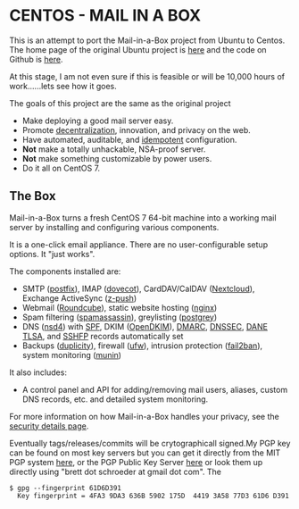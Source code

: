CENTOS - MAIL IN A BOX
======================

This is an attempt to port the Mail-in-a-Box project from Ubuntu to Centos. The home page of the original Ubuntu project is [here](https://mailinabox.email) and the code on Github is [here](https://github.com/mail-in-a-box/mailinabox).

At this stage, I am not even sure if this is feasible or will be 10,000 hours of work......lets see how it goes.

The goals of this project are the same as the original project

* Make deploying a good mail server easy.
* Promote [decentralization](http://redecentralize.org/), innovation, and privacy on the web.
* Have automated, auditable, and [idempotent](https://sharknet.us/2014/02/01/automated-configuration-management-challenges-with-idempotency/) configuration.
* **Not** make a totally unhackable, NSA-proof server.
* **Not** make something customizable by power users.
* Do it all on CentOS 7.

The Box
-------

Mail-in-a-Box turns a fresh CentOS 7 64-bit machine into a working mail server by installing and configuring various components.

It is a one-click email appliance. There are no user-configurable setup options. It "just works".

The components installed are:

* SMTP ([postfix](http://www.postfix.org/)), IMAP ([dovecot](http://dovecot.org/)), CardDAV/CalDAV ([Nextcloud](https://nextcloud.com/)), Exchange ActiveSync ([z-push](http://z-push.org/))
* Webmail ([Roundcube](http://roundcube.net/)), static website hosting ([nginx](http://nginx.org/))
* Spam filtering ([spamassassin](https://spamassassin.apache.org/)), greylisting ([postgrey](http://postgrey.schweikert.ch/))
* DNS ([nsd4](https://www.nlnetlabs.nl/projects/nsd/)) with [SPF](https://en.wikipedia.org/wiki/Sender_Policy_Framework), DKIM ([OpenDKIM](http://www.opendkim.org/)), [DMARC](https://en.wikipedia.org/wiki/DMARC), [DNSSEC](https://en.wikipedia.org/wiki/DNSSEC), [DANE TLSA](https://en.wikipedia.org/wiki/DNS-based_Authentication_of_Named_Entities), and [SSHFP](https://tools.ietf.org/html/rfc4255) records automatically set
* Backups ([duplicity](http://duplicity.nongnu.org/)), firewall ([ufw](https://launchpad.net/ufw)), intrusion protection ([fail2ban](http://www.fail2ban.org/wiki/index.php/Main_Page)), system monitoring ([munin](http://munin-monitoring.org/))

It also includes:

* A control panel and API for adding/removing mail users, aliases, custom DNS records, etc. and detailed system monitoring.

For more information on how Mail-in-a-Box handles your privacy, see the [security details page](security.md).

Eventually tags/releases/commits will be crytographicall signed.My PGP key can be found on most key servers but you can get it directly from the MIT PGP system [here](http://pgp.mit.edu/pks/lookup?op=get&search=0x3A5877D361D6D391), or the PGP Public Key Server [here](https://pgp.key-server.io/0x3A5877D361D6D391) or look them up directly using "brett dot schroeder at gmail dot com". The 

    $ gpg --fingerprint 61D6D391
      Key fingerprint = 4FA3 9DA3 636B 5902 175D  4419 3A58 77D3 61D6 D391
      

